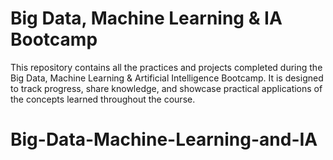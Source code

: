 # Big Data, Machine Learning & IA Bootcamp
This repository contains all the practices and projects completed during the Big Data, Machine Learning & Artificial Intelligence Bootcamp. It is designed to track progress, share knowledge, and showcase practical applications of the concepts learned throughout the course.
# Big-Data-Machine-Learning-and-IA
